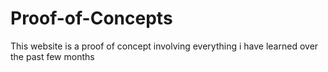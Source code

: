 # Proof-of-Concepts
This website is a proof of concept involving everything i have learned over the past few months

